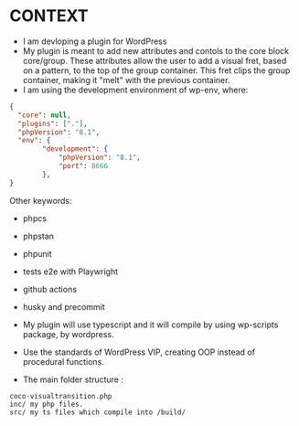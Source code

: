 CONTEXT
===

- I am devloping a plugin for WordPress
- My plugin is meant to add new attributes and contols to the core block core/group. These attributes allow
the user to add a visual fret, based on a pattern, to the top of the group container. This fret clips the group container,
making it "melt" with the previous container.
- I am using the development environment of wp-env, where:
```wp-env.json
{
  "core": null,
  "plugins": ["."],
  "phpVersion": "8.1",
  "env": {
		"development": {
			"phpVersion": "8.1",
			"port": 8666
		},
}
```

Other keywords:
- phpcs
- phpstan
- phpunit
- tests e2e with Playwright
- github actions
- husky and precommit

- My plugin will use typescript and it will compile by using wp-scripts package, by wordpress.

- Use the standards of WordPress VIP, creating OOP instead of procedural functions.

- The main folder structure :
```
coco-visualtransition.php
inc/ my php files.
src/ my ts files which compile into /build/
```


